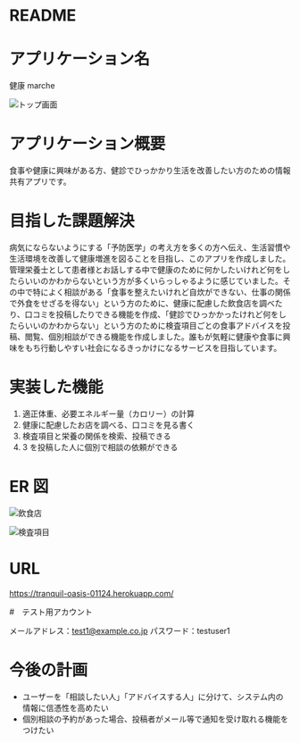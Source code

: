 # README

# アプリケーション名

健康 marche

![トップ画面](https://github.com/totokisaki/portfolio_kenkoumarche/issues/6#issue-1192534348)

# アプリケーション概要

食事や健康に興味がある方、健診でひっかかり生活を改善したい方のための情報共有アプリです。

# 目指した課題解決

病気にならないようにする「予防医学」の考え方を多くの方へ伝え、生活習慣や生活環境を改善して健康増進を図ることを目指し、このアプリを作成しました。管理栄養士として患者様とお話しする中で健康のために何かしたいけれど何をしたらいいのかわからないという方が多くいらっしゃるように感じていました。その中で特によく相談がある「食事を整えたいけれど自炊ができない、仕事の関係で外食をせざるを得ない」という方のために、健康に配慮した飲食店を調べたり、口コミを投稿したりできる機能を作成、「健診でひっかかったけれど何をしたらいいのかわからない」という方のために検査項目ごとの食事アドバイスを投稿、閲覧、個別相談ができる機能を作成しました。誰もが気軽に健康や食事に興味をもち行動しやすい社会になるきっかけになるサービスを目指しています。

# 実装した機能

1. 適正体重、必要エネルギー量（カロリー）の計算
2. 健康に配慮したお店を調べる、口コミを見る書く
3. 検査項目と栄養の関係を検索、投稿できる
4. 3 を投稿した人に個別で相談の依頼ができる

# ER 図

![飲食店](https://github.com/totokisaki/portfolio_kenkoumarche/issues/5#issue-1192504479)

![検査項目](https://github.com/totokisaki/portfolio_kenkoumarche/issues/4#issue-1192504077)

# URL

https://tranquil-oasis-01124.herokuapp.com/

#　テスト用アカウント

メールアドレス：test1@example.co.jp
パスワード：testuser1

# 今後の計画

- ユーザーを「相談したい人」「アドバイスする人」に分けて、システム内の情報に信憑性を高めたい
- 個別相談の予約があった場合、投稿者がメール等で通知を受け取れる機能をつけたい
